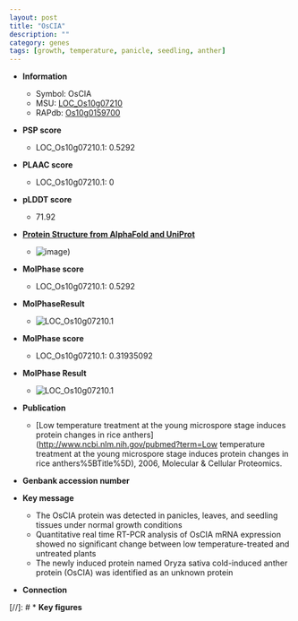 ```yaml
---
layout: post
title: "OsCIA"
description: ""
category: genes
tags: [growth, temperature, panicle, seedling, anther]
---
```


* **Information**  
    + Symbol: OsCIA  
    + MSU: [LOC_Os10g07210](http://rice.plantbiology.msu.edu/cgi-bin/ORF_infopage.cgi?orf=LOC_Os10g07210)  
    + RAPdb: [Os10g0159700](http://rapdb.dna.affrc.go.jp/viewer/gbrowse_details/irgsp1?name=Os10g0159700)  

* **PSP score**  
    + LOC_Os10g07210.1: 0.5292 

* **PLAAC score**  
    + LOC_Os10g07210.1: 0 

* **pLDDT score**
    + 71.92

* **[Protein Structure from AlphaFold and UniProt](https://www.uniprot.org/uniprotkb/Q7G754/entry#structure)**
    + ![image](https://ricepsp.github.io/images/Q7/AF-Q7G754-F1.png))

* **MolPhase score**
    + LOC_Os10g07210.1: 0.5292

* **MolPhaseResult**
    + ![LOC_Os10g07210.1](https://ricepsp.github.io/pictures/LOC_Os10g/LOC_Os10g07210.1.png)

* **MolPhase score**
    + LOC_Os10g07210.1: 0.31935092

* **MolPhase Result**
    + ![LOC_Os10g07210.1](https://304243504.github.io/Pictures/LOC_Os10g/LOC_Os10g07210.1.png)

* **Publication**  
    + [Low temperature treatment at the young microspore stage induces protein changes in rice anthers](http://www.ncbi.nlm.nih.gov/pubmed?term=Low temperature treatment at the young microspore stage induces protein changes in rice anthers%5BTitle%5D), 2006, Molecular & Cellular Proteomics.

* **Genbank accession number**  

* **Key message**  
    + The OsCIA protein was detected in panicles, leaves, and seedling tissues under normal growth conditions
    + Quantitative real time RT-PCR analysis of OsCIA mRNA expression showed no significant change between low temperature-treated and untreated plants
    + The newly induced protein named Oryza sativa cold-induced anther protein (OsCIA) was identified as an unknown protein

* **Connection**  

[//]: # * **Key figures**  


